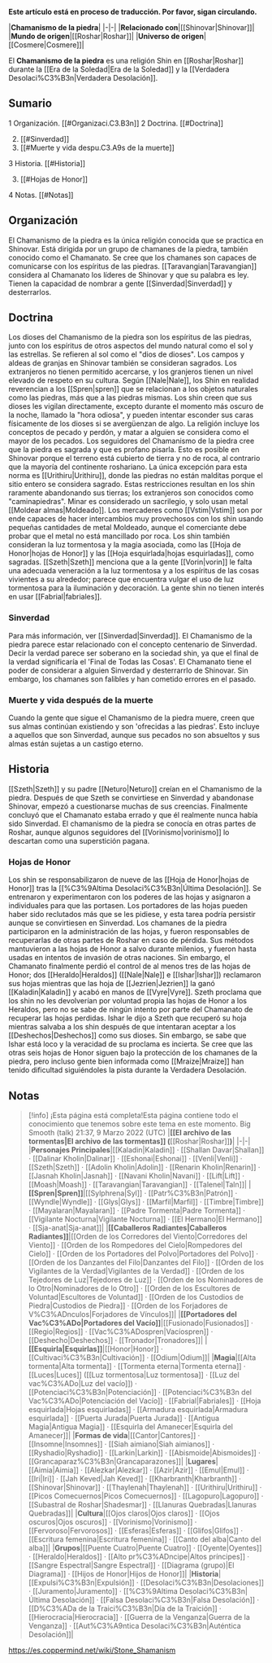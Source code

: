 **Este artículo está en proceso de traducción. Por favor, sigan circulando.**


|**Chamanismo de la piedra**|
|-|-|
|**Relacionado con**|[[Shinovar\|Shinovar]]|
|**Mundo de origen**|[[Roshar\|Roshar]]|
|**Universo de origen**|[[Cosmere\|Cosmere]]|

El **Chamanismo de la piedra** es una religión Shin en [[Roshar\|Roshar]] durante la [[Era de la Soledad\|Era de la Soledad]] y la [[Verdadera Desolaci%C3%B3n\|Verdadera Desolación]].

## Sumario

1 Organización. [[#Organizaci.C3.B3n]] 
2 Doctrina. [[#Doctrina]] 

2. [[#Sinverdad]] 
2. [[#Muerte y vida despu.C3.A9s de la muerte]] 


3 Historia. [[#Historia]] 

3. [[#Hojas de Honor]] 


4 Notas. [[#Notas]] 


## Organización
El Chamanismo de la piedra es la única religión conocida que se practica en Shinovar. Está dirigida por un grupo de chamanes de la piedra, también conocido como el Chamanato. Se cree que los chamanes son capaces de comunicarse con los espíritus de las piedras. [[Taravangian\|Taravangian]] considera al Chamanato los líderes de Shinovar y que su palabra es ley. Tienen la capacidad de nombrar a gente [[Sinverdad\|Sinverdad]] y desterrarlos.

## Doctrina
Los dioses del Chamanismo de la piedra son los espíritus de las piedras, junto con los espíritus de otros aspectos del mundo natural como el sol y las estrellas. Se refieren al sol como el "dios de dioses". Los campos y aldeas de granjas en Shinovar también se consideran sagrados. Los extranjeros no tienen permitido acercarse, y los granjeros tienen un nivel elevado de respeto en su cultura. Según [[Nale\|Nale]], los Shin en realidad reverencian a los [[Spren\|spren]] que se relacionan a los objetos naturales como las piedras, más que a las piedras mismas. Los shin creen que sus dioses les vigilan directamente, excepto durante el momento más oscuro de la noche, llamado la "hora odiosa", y pueden intentar esconder sus caras físicamente de los dioses si se avergüenzan de algo. La religión incluye los conceptos de pecado y perdón, y matar a alguien se considera como el mayor de los pecados.
Los seguidores del Chamanismo de la piedra cree que la piedra es sagrada y que es profano pisarla. Esto es posible en Shinovar porque el terreno está cubierto de tierra y no de roca, al contrario que la mayoría del continente roshariano. La única excepción para esta norma es [[Urithiru\|Urithiru]], donde las piedras no están malditas porque el sitio entero se considera sagrado. Estas restricciones resultan en los shin raramente abandonando sus tierras; los extranjeros son conocidos como "caminapiedras". Minar es considerado un sacrilegio, y solo usan metal [[Moldear almas\|Moldeado]]. Los mercaderes como [[Vstim\|Vstim]] son por ende capaces de hacer intercambios muy provechosos con los shin usando pequeñas cantidades de metal Moldeado, aunque el comerciante debe probar que el metal no está mancillado por roca.
Los shin también consideran la luz tormentosa y la magia asociada, como las [[Hoja de Honor\|hojas de Honor]] y las [[Hoja esquirlada\|hojas esquirladas]], como sagradas. [[Szeth\|Szeth]] menciona que a la gente [[Vorin\|vorin]] le falta una adecuada veneración a la luz tormentosa y a los espíritus de las cosas vivientes a su alrededor; parece que encuentra vulgar el uso de luz tormentosa para la iluminación y decoración. La gente shin no tienen interés en usar [[Fabrial\|fabriales]].

### Sinverdad
Para más información, ver [[Sinverdad\|Sinverdad]].
El Chamanismo de la piedra parece estar relacionado con el concepto centenario de Sinverdad. Decir la verdad parece ser soberano en la sociedad shin, ya que el final de la verdad significaría el 'Final de Todas las Cosas'. El Chamanato tiene el poder de considerar a alguien Sinverdad y desterrarrlo de Shinovar. Sin embargo, los chamanes son falibles y han cometido errores en el pasado.

### Muerte y vida después de la muerte
Cuando la gente que sigue el Chamanismo de la piedra muere, creen que sus almas continúan existiendo y son 'ofrecidas a las piedras'. Esto incluye a aquellos que son Sinverdad, aunque sus pecados no son absueltos y sus almas están sujetas a un castigo eterno.

## Historia
[[Szeth\|Szeth]] y su padre [[Neturo\|Neturo]] creían en el Chamanismo de la piedra. Después de que Szeth se convirtiese en Sinverdad y abandonase Shinovar, empezó a cuestionarse muchas de sus creencias. Finalmente concluyó que el Chamanato estaba errado y que él realmente nunca había sido Sinverdad.
El chamanismo de la piedra se conocía en otras partes de Roshar, aunque algunos seguidores del [[Vorinismo\|vorinismo]] lo descartan como una superstición pagana.

### Hojas de Honor
Los shin se responsabilizaron de nueve de las [[Hoja de Honor\|hojas de Honor]] tras la [[%C3%9Altima Desolaci%C3%B3n\|Última Desolación]]. Se entrenaron y experimentaron con los poderes de las hojas y asignaron a individuales para que las portasen. Los portadores de las hojas pueden haber sido reclutados más que se les pidiese, y esta tarea podría persistir aunque se convirtiesen en Sinverdad. Los chamanes de la piedra participaron en la administración de las hojas, y fueron responsables de recuperarlas de otras partes de Roshar en caso de pérdida. Sus métodos mantuvieron a las hojas de Honor a salvo durante milenios, y fueron hasta usadas en intentos de invasión de otras naciones.
Sin embargo, el Chamanato finalmente perdió el control de al menos tres de las hojas de Honor; dos [[Heraldo\|Heraldos]] ([[Nale\|Nale]] e [[Ishar\|Ishar]]) reclamaron sus hojas mientras que las hoja de [[Jezrien\|Jezrien]] la ganó [[Kaladin\|Kaladin]] y acabó en manos de [[Vyre\|Vyre]]. Szeth proclama que los shin no les devolverían por voluntad propia las hojas de Honor a los Heraldos, pero no se sabe de ningún intento por parte del Chamanato de recuperar las hojas perdidas. Ishar le dijo a Szeth que recuperó su hoja mientras salvaba a los shin después de que intentaran aceptar a los [[Deshechos\|Deshechos]] como sus dioses. Sin embargo, se sabe que Ishar está loco y la veracidad de su proclama es incierta. Se cree que las otras seis hojas de Honor siguen bajo la protección de los chamanes de la piedra, pero incluso gente bien informada como [[Mraize\|Mraize]] han tenido dificultad siguiéndoles la pista durante la Verdadera Desolación.

## Notas

> [!info] ¡Esta página está completa!Esta página contiene todo el conocimiento que tenemos sobre este tema en este momento.
Big Smooth (talk) 21:37, 9 Marzo 2022 (UTC)
|**[[El archivo de las tormentas\|El archivo de las tormentas]] (**[[Roshar\|Roshar]]**)**|
|-|-|
|**Personajes Principales**|[[Kaladin\|Kaladin]] · [[Shallan Davar\|Shallan]] · [[Dalinar Kholin\|Dalinar]] · [[Eshonai\|Eshonai]] · [[Venli\|Venli]] · [[Szeth\|Szeth]] · [[Adolin Kholin\|Adolin]] · [[Renarin Kholin\|Renarin]] · [[Jasnah Kholin\|Jasnah]] · [[Navani Kholin\|Navani]] · [[Lift\|Lift]] · [[Moash\|Moash]] · [[Taravangian\|Taravangian]] · [[Talenel\|Taln]]|
|**[[Spren\|Spren]]**|[[Sylphrena\|Syl]] · [[Patr%C3%B3n\|Patrón]] · [[Wyndle\|Wyndle]] · [[Glys\|Glys]] · [[Marfil\|Marfil]] · [[Timbre\|Timbre]] · [[Mayalaran\|Mayalaran]] · [[Padre Tormenta\|Padre Tormenta]] · [[Vigilante Nocturna\|Vigilante Nocturna]] · [[El Hermano\|El Hermano]] · [[Sja-anat\|Sja-anat]]|
|**[[Caballeros Radiantes\|Caballeros Radiantes]]**|[[Orden de los Corredores del Viento\|Corredores del Viento]] · [[Orden de los Rompedores del Cielo\|Rompedores del Cielo]] · [[Orden de los Portadores del Polvo\|Portadores del Polvo]] · [[Orden de los Danzantes del Filo\|Danzantes del Filo]] · [[Orden de los Vigilantes de la Verdad\|Vigilantes de la Verdad]] · [[Orden de los Tejedores de Luz\|Tejedores de Luz]] · [[Orden de los Nominadores de lo Otro\|Nominadores de lo Otro]] · [[Orden de los Escultores de Voluntad\|Escultores de Voluntad]] · [[Orden de los Custodios de Piedra\|Custodios de Piedra]] · [[Orden de los Forjadores de V%C3%ADnculos\|Forjadores de Vínculos]]|
|**[[Portadores del Vac%C3%ADo\|Portadores del Vacío]]**|[[Fusionado\|Fusionados]] · [[Regio\|Regios]] · [[Vac%C3%ADospren\|Vacíospren]] · [[Deshecho\|Deshechos]] · [[Tronador\|Tronadores]]|
|**[[Esquirla\|Esquirlas]]**|[[Honor\|Honor]] · [[Cultivaci%C3%B3n\|Cultivación]] · [[Odium\|Odium]]|
|**Magia**|[[Alta tormenta\|Alta tormenta]] · [[Tormenta eterna\|Tormenta eterna]] · [[Luces\|Luces]] ([[Luz tormentosa\|Luz tormentosa]] · [[Luz del vac%C3%ADo\|Luz del vacío]]) · [[Potenciaci%C3%B3n\|Potenciación]] · [[Potenciaci%C3%B3n del Vac%C3%ADo\|Potenciación del Vacío]] · [[Fabrial\|Fabriales]] · [[Hoja esquirlada\|Hojas esquirladas]] · [[Armadura esquirlada\|Armadura esquirlada]] · [[Puerta Jurada\|Puerta Jurada]] · [[Antigua Magia\|Antigua Magia]] · [[Esquirla del Amanecer\|Esquirla del Amanecer]]|
|**Formas de vida**|[[Cantor\|Cantores]] · [[Insomne\|Insomnes]] · [[Siah aimiano\|Siah aimianos]] · [[Ryshadio\|Ryshadio]] · [[Larkin\|Larkin]] · [[Abismoide\|Abismoides]] · [[Grancaparaz%C3%B3n\|Grancaparazones]]|
|**Lugares**|[[Aimia\|Aimia]] · [[Alezkar\|Alezkar]] · [[Azir\|Azir]] · [[Emul\|Emul]] · [[Iri\|Iri]] · [[Jah Keved\|Jah Keved]] · [[Kharbranth\|Kharbranth]] · [[Shinovar\|Shinovar]] · [[Thaylenah\|Thaylenah]] · [[Urithiru\|Urithiru]] · [[Picos Comecuernos\|Picos Comecuernos]] · [[Lagopuro\|Lagopuro]] · [[Subastral de Roshar\|Shadesmar]] · [[Llanuras Quebradas\|Llanuras Quebradas]]|
|**Cultura**|[[Ojos claros\|Ojos claros]] · [[Ojos oscuros\|Ojos oscuros]] · [[Vorinismo\|Vorinismo]] · [[Fervoroso\|Fervorosos]] · [[Esferas\|Esferas]] · [[Glifos\|Glifos]] · [[Escritura femenina\|Escritura femenina]] · [[Canto del alba\|Canto del alba]]|
|**Grupos**|[[Puente Cuatro\|Puente Cuatro]] · [[Oyente\|Oyentes]] · [[Heraldo\|Heraldos]] · [[Alto pr%C3%ADncipe\|Altos príncipes]] · [[Sangre Espectral\|Sangre Espectral]] · [[Diagrama (grupo)\|El Diagrama]] · [[Hijos de Honor\|Hijos de Honor]]|
|**Historia**|[[Expulsi%C3%B3n\|Expulsión]] · [[Desolaci%C3%B3n\|Desolaciones]] · [[Juramento\|Juramento]] · [[%C3%9Altima Desolaci%C3%B3n\|Última Desolación]] · [[Falsa Desolaci%C3%B3n\|Falsa Desolación]] · [[D%C3%ADa de la Traici%C3%B3n\|Día de la Traición]] · [[Hierocracia\|Hierocracia]] · [[Guerra de la Venganza\|Guerra de la Venganza]] · [[Aut%C3%A9ntica Desolaci%C3%B3n\|Auténtica Desolación]]|



https://es.coppermind.net/wiki/Stone_Shamanism